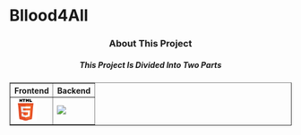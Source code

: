 # Bllood4All
<h3 align="center">About This Project</h3>
<h5 align="center">This Project Is Divided Into Two Parts</h5>

<center>
    <table border="1" align="center" width="150%">
        <thead>
            <tr>
                <th>Frontend</th>
                <th>Backend</th>
            </tr>
        </thead>
        <tbody>
            <tr>
                <td><img src="https://raw.githubusercontent.com/devicons/devicon/master/icons/html5/html5-original-wordmark.svg" width="40"></td>
                <td><img src="https://www.vectorlogo.zone/logos/springio/springio-icon.svg" width="40"></td>
            </tr>
            <!-- Add more rows here if needed -->
        </tbody>
    </table>
</center>
